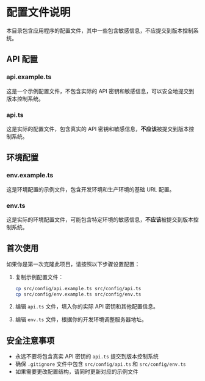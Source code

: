 # 配置文件说明

本目录包含应用程序的配置文件，其中一些包含敏感信息，不应提交到版本控制系统。

## API 配置

### api.example.ts

这是一个示例配置文件，不包含实际的 API 密钥和敏感信息，可以安全地提交到版本控制系统。

### api.ts

这是实际的配置文件，包含真实的 API 密钥和敏感信息，**不应该**被提交到版本控制系统。

## 环境配置

### env.example.ts

这是环境配置的示例文件，包含开发环境和生产环境的基础 URL 配置。

### env.ts

这是实际的环境配置文件，可能包含特定环境的敏感信息，**不应该**被提交到版本控制系统。

## 首次使用

如果你是第一次克隆此项目，请按照以下步骤设置配置：

1. 复制示例配置文件：

   ```bash
   cp src/config/api.example.ts src/config/api.ts
   cp src/config/env.example.ts src/config/env.ts
   ```

2. 编辑 `api.ts` 文件，填入你的实际 API 密钥和其他配置信息。

3. 编辑 `env.ts` 文件，根据你的开发环境调整服务器地址。

## 安全注意事项

- 永远不要将包含真实 API 密钥的 `api.ts` 提交到版本控制系统
- 确保 `.gitignore` 文件中包含 `src/config/api.ts` 和 `src/config/env.ts`
- 如果需要更改配置结构，请同时更新对应的示例文件
